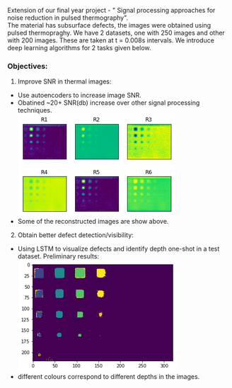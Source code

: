 
Extension of our final year project - " Signal processing approaches for noise reduction in pulsed thermography".<br>
The material has subsurface defects, the images were obtained using pulsed thermopraghy. We have 2 datasets, one with 250 images and other with 200 images. These are taken at t = 0.008s intervals. We introduce deep learning algorithms for 2 tasks given below.
### Objectives:
1. Improve SNR in thermal images:<br>
  - Use autoencoders to increase image SNR. <br>
  - Obatined ~20+ SNR(db) increase over other signal processing techniques. <br>
  ![](images/ae.png)
  - Some of the reconstructed images are show above. 
2. Obtain better defect detection/visibility:<br>
  - Using LSTM to visualize defects and identify depth one-shot in a test dataset. Preliminary results:
  ![](images/lstm.png)
  - different colours correspond to different depths in the images. 
 
